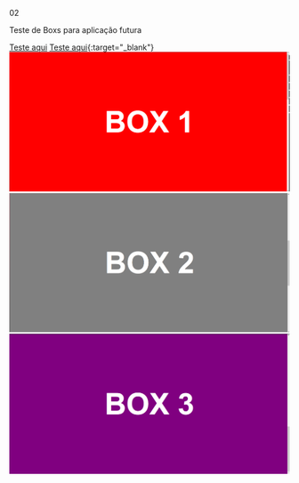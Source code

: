 02

Teste de Boxs para aplicação futura

<a href="https://jonatas00.github.io/RepositorioFrontEnd/TreinosHTML/02/" target="_blank">Teste aqui</a>
[Teste aqui](https://jonatas00.github.io/RepositorioFrontEnd/TreinosHTML/02/){:target="_blank"}
![i1g1](./Images/ex1.png)
![img2](./Images/ex2.png)
![img3](./Images/ex3.png)